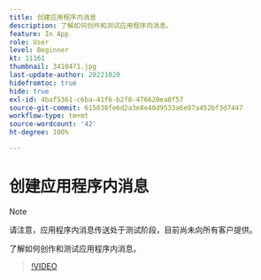 ```yaml
---
title: 创建应用程序内消息
description: 了解如何创作和测试应用程序内消息。
feature: In App
role: User
level: Beginner
kt: 11161
thumbnail: 3410471.jpg
last-update-author: 20221020
hidefromtoc: true
hide: true
exl-id: 4baf5361-c6ba-41f6-b2f8-476620ea0f57
source-git-commit: 615038fe6d2a3e8e48d9533a6e87a452bf3d7447
workflow-type: tm+mt
source-wordcount: '42'
ht-degree: 100%

---
```


# 创建应用程序内消息

>[!NOTE]
> 
> 请注意，应用程序内消息传送处于测试阶段，目前尚未向所有客户提供。

了解如何创作和测试应用程序内消息。

>[!VIDEO](https://video.tv.adobe.com/v/3410471?quality=12&learn=on)
